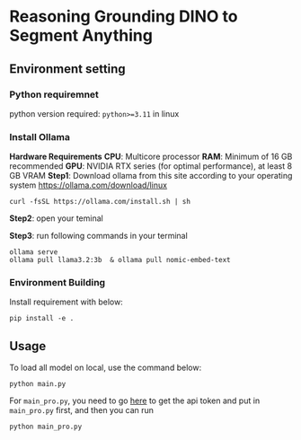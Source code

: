 # Reasoning Grounding DINO to Segment Anything
## Environment setting

### Python requiremnet
python version required: `python>=3.11` in linux

### Install Ollama
**Hardware Requirements**
**CPU**: Multicore processor
**RAM**: Minimum of 16 GB recommended
**GPU**: NVIDIA RTX series (for optimal performance), at least 8 GB VRAM
**Step1**:
Download ollama from this site according to your operating system
https://ollama.com/download/linux
```
curl -fsSL https://ollama.com/install.sh | sh
```
**Step2**:
open your teminal

**Step3**:
run following commands in your terminal
```
ollama serve
ollama pull llama3.2:3b  & ollama pull nomic-embed-text
```

### Environment Building
Install requirement with below:
```
pip install -e .
```
## Usage
To load all model on local, use the command below:
```
python main.py
```
For `main_pro.py`, you need to go [here](https://cloud.deepdataspace.com/docs#/api/grounding_dino) to get the api token and put in `main_pro.py` first, and then you can run 
```
python main_pro.py
```